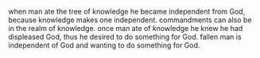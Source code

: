 when man ate the tree of knowledge he became independent from God, because knowledge makes one independent. commandments can also be in the realm of knowledge.
once man ate of knowledge he knew he had displeased God, thus he desired to do something
for God. fallen man is independent of God and wanting to do something for God.
